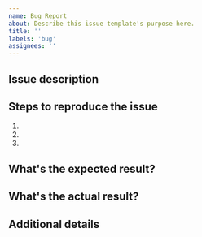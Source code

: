 ```yaml
---
name: Bug Report
about: Describe this issue template's purpose here.
title: ''
labels: 'bug'
assignees: ''
---
```


## Issue description

<!-- 어떤 이슈 인지 자세히 써주세요. 스크린 샷을 첨부해주시면 이슈를 이해하는데 큰 도움이 될 것 같아요. -->

## Steps to reproduce the issue

<!-- 이슈를 재현하기 위해 어떻게 해야하는지 설명해주세요 -->

1.
2.
3.

## What's the expected result?

## <!-- 기대하신 동작은 어떤 것이었나요? -->

## What's the actual result?

## <!-- 실제로 어떻게 동작하나요? -->

## Additional details

<!-- Optional 이슈를 파악하는데 있어서 필요한 다른 정보가 있다면 써주세요   -->
